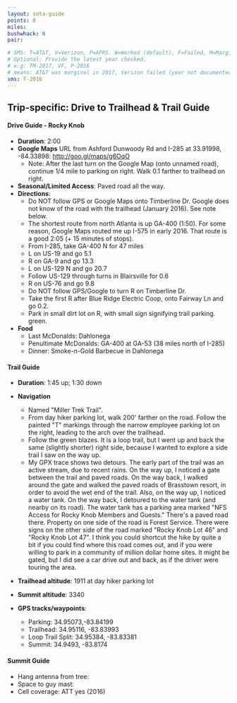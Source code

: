 ```yaml
---
layout: sota-guide
points: 8
miles: 
bushwhack: N
pair: 

# SMS: T=AT&T, V=Verizon, P=APRS. W=Worked (default), F=Failed, M=Marginal (some failed).
# Optional: Provide the latest year checked.
# e.g: TM-2017, VF, P-2016
# means: AT&T was marginal in 2017, Verizon failed (year not documented), APRS worked in 2016.
sms: T-2016
---
```

Trip-specific: Drive to Trailhead & Trail Guide
--------------------------------------------------------
#### Drive Guide - Rocky Knob

* **Duration**: 2:00
* **Google Maps** URL from Ashford Dunwoody Rd and I-285 at 33.91998, -84.33898: http://goo.gl/maps/g6OqO
   * Note: After the last turn on the Google Map (onto unnamed road), continue 1/4 mile to parking on right.  Walk 0.1 farther to trailhead on right.
* **Seasonal/Limited Access**: Paved road all the way.
* **Directions**:
    * Do NOT follow GPS or Google Maps onto Timberline Dr.  Google does not know of the road with the trailhead (January 2016).  See note below.
    * The shortest route from north Atlanta is up GA-400 (1:50).  For some reason, Google Maps routed me up I-575 in early 2016. That route is a good 2:05 (+ 15 minutes of stops).
    * From I-285, take GA-400 N for 47 miles
    * L on US-19 and go 5.1
    * R on GA-9 and go 13.3
    * L on US-129 N and go 20.7
    * Follow US-129 through turns in Blairsville for 0.6
    * R on US-76 and go 9.8
    * Do NOT follow GPS/Google to turn R on Timberline Dr.
    * Take the first R after Blue Ridge Electric Coop, onto Fairway Ln and go 0.2.
    * Park in small dirt lot on R, with small sign signifying trail parking.
green. 
* **Food**
    * Last McDonalds: Dahlonega
    * Penultimate McDonalds: GA-400 at GA-53 (38 miles north of I-285)
    * Dinner: Smoke-n-Gold Barbecue in Dahlonega

#### Trail Guide

* **Duration**: 1:45 up; 1:30 down
* **Navigation**
    * Named "Miller Trek Trail".
    * From day hiker parking lot, walk 200' farther on the road.  Follow the painted "T" markings through the narrow employee parking lot on the right, leading to the arch over the trailhead.
    * Follow the green blazes.  It is a loop trail, but I went up and back the same (slightly shorter) right side, because I wanted to explore a side trail I saw on the way up.
    * My GPX trace shows two detours.  The early part of the trail was an active stream, due to recent rains.  On the way up, I noticed a gate between the trail and paved roads.  On the way back, I walked around the gate and walked the paved roads of Brasstown resort, in order to avoid the wet end of the trail.  Also, on the way up, I noticed a water tank.  On the way back, I detoured to the water tank (and nearby on its road).  The water tank has a parking area marked "NFS Access for Rocky Knob Members and Guests."  There's a paved road there.  Property on one side of the road is Forest Service.  There were signs on the other side of the road marked "Rocky Knob Lot 46" and "Rocky Knob Lot 47".  I think you could shortcut the hike by quite a bit if you could find where this road comes out, and if you were willing to park in a community of million dollar home sites.  It might be gated, but I did see a car drive out and back, as if the driver were touring the area.

* **Trailhead altitude**: 1911 at day hiker parking lot
* **Summit altitude**: 3340
* **GPS tracks/waypoints**:
    * Parking: 34.95073,-83.84199
    * Trailhead: 34.95116, -83.83993
    * Loop Trail Split: 34.95384, -83.83381
    * Summit: 34.9493, -83.8174
    
#### Summit Guide

* Hang antenna from tree:
* Space to guy mast:
* Cell coverage: ATT yes (2016)
